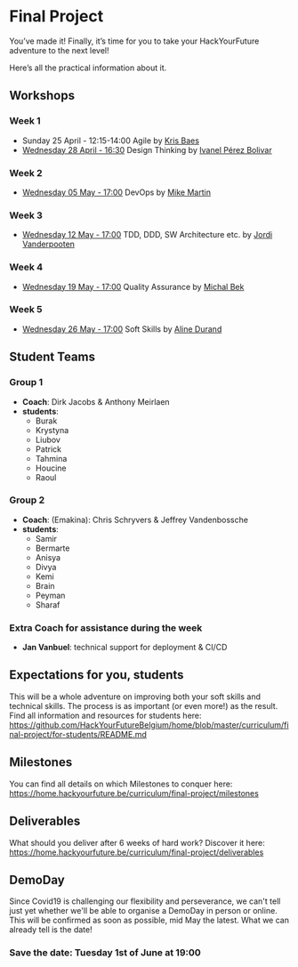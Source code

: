 # Final Project

You’ve made it! Finally, it’s time for you to take your HackYourFuture adventure to the next level!

Here’s all the practical information about it.

## Workshops

### Week 1

- Sunday 25 April - 12:15-14:00 Agile by [Kris Baes](https://share.emakina.net/display/~kris.baes)
- [Wednesday 28 April - 16:30](https://us02web.zoom.us/j/87163036713?pwd=RlRCcjVhVWpOckNzbk9TUFF3UEF4Zz09) Design Thinking by [Ivanel Pérez Bolivar](https://share.emakina.net/display/~ipb)

### Week 2

- [Wednesday 05 May - 17:00](https://us02web.zoom.us/j/85975570922?pwd=Ull5bmZQdm93RGk4cUtKbDNSU0Fxdz09) DevOps by [Mike Martin](https://mvp.microsoft.com/en-us/PublicProfile/5000046?fullName=Mike%20Martin)

### Week 3

- [Wednesday 12 May - 17:00](https://us02web.zoom.us/j/81534204131?pwd=bERWaUhjRk12dE5JL00rd1NGRXB2dz09) TDD, DDD, SW Architecture etc. by [Jordi Vanderpooten](https://share.emakina.net/display/~jov)

### Week 4

- [Wednesday 19 May - 17:00](https://us02web.zoom.us/j/83949702328?pwd=SkxEK21tMVkxdjR2VnNGWlpGTVJldz09) Quality Assurance by [Michal Bek](https://share.emakina.net/display/~mib)

### Week 5

- [Wednesday 26 May - 17:00](https://us02web.zoom.us/j/85170196976?pwd=Y1FWMExwRXFiZllXTlBIZ2RLU0lXQT09) Soft Skills by [Aline Durand](https://share.emakina.net/display/~adurand)

## Student Teams

### Group 1

- **Coach**: Dirk Jacobs & Anthony Meirlaen
- **students**:
  - Burak
  - Krystyna
  - Liubov
  - Patrick
  - Tahmina
  - Houcine
  - Raoul

### Group 2

- **Coach**: (Emakina): Chris Schryvers & Jeffrey Vandenbossche
- **students**:
  - Samir
  - Bermarte
  - Anisya
  - Divya
  - Kemi
  - Brain
  - Peyman
  - Sharaf


### Extra Coach for assistance during the week

- **Jan Vanbuel**: technical support for deployment & CI/CD

## Expectations for you, students

This will be a whole adventure on improving both your soft skills and technical skills. The process is as important (or even more!) as the result. Find all information and resources for students here: https://github.com/HackYourFutureBelgium/home/blob/master/curriculum/final-project/for-students/README.md

## Milestones

You can find all details on which Milestones to conquer here: https://home.hackyourfuture.be/curriculum/final-project/milestones

## Deliverables

What should you deliver after 6 weeks of hard work?
Discover it here: https://home.hackyourfuture.be/curriculum/final-project/deliverables

## DemoDay

Since Covid19 is challenging our flexibility and perseverance, we can't tell just yet whether we'll be able to organise a DemoDay in person or online.
This will be confirmed as soon as possible, mid May the latest.
What we can already tell is the date!

### Save the date: Tuesday 1st of June at 19:00

